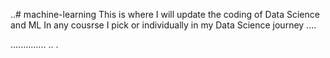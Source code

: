 ..# machine-learning
This is where I will update the coding of Data Science and ML In any cousrse I pick or individually in my Data Science journey ....

..............
..
.
